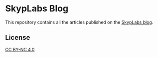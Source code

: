 # SkypLabs Blog

This repository contains all the articles published on the [SkypLabs blog][1].

## License

[CC BY-NC 4.0][2]

 [1]: http://blog.skyplabs.net
 [2]: http://creativecommons.org/licenses/by-nc/4.0/
